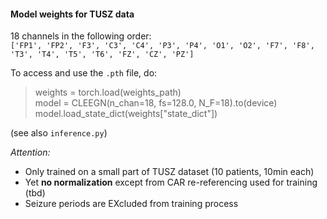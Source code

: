 #### Model weights for TUSZ data

18 channels in the following order: \
`['FP1', 'FP2', 'F3', 'C3', 'C4', 'P3', 'P4', 'O1', 'O2', 'F7', 'F8', 'T3', 'T4', 'T5', 'T6', 'FZ', 'CZ', 'PZ']`

To access and use the `.pth` file, do: 
>weights = torch.load(weights_path) \
model = CLEEGN(n_chan=18, fs=128.0, N_F=18).to(device) \
model.load_state_dict(weights["state_dict"])

(see also `inference.py`)

*Attention:* 
- Only trained on a small part of TUSZ dataset (10 patients, 10min each)
- Yet **no normalization** except from CAR re-referencing used for training (tbd)
- Seizure periods are EXcluded from training process
